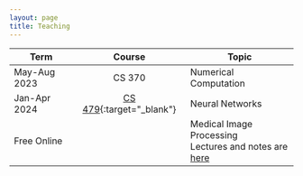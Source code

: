 ```yaml
---
layout: page
title: Teaching
---
```


| Term | Course | Topic |
|-----------|:--------------:|-----------------|
| May-Aug 2023 | CS 370 | Numerical Computation |
| Jan-Apr 2024 | [CS 479](https://jorchard.github.io/cs479.github.io){:target="_blank"} | Neural Networks |
| Free Online | | Medical Image Processing<br>Lectures and notes are [here](https://cs.uwaterloo.ca/~jorchard/old/cs473/CS473/Welcome.html) |
